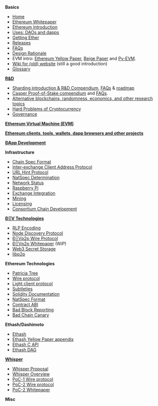 **Basics**
- [Home](https://github.com/ethereum/wiki/wiki/)
- [Ethereum Whitepaper](https://github.com/ethereum/wiki/wiki/White-Paper)
- [Ethereum Introduction](https://github.com/ethereum/wiki/wiki/Ethereum-introduction)
- [Uses: DAOs and dapps](https://github.com/ethereum/wiki/wiki/Decentralized-apps-(dapps))
- [Getting Ether](https://github.com/ethereum/wiki/wiki/Getting-Ether)
- [Releases](https://github.com/ethereum/wiki/wiki/Releases)
- [FAQs](https://github.com/ethereum/wiki/wiki/FAQs)
- [Design Rationale](https://github.com/ethereum/wiki/wiki/Design-Rationale)
- EVM intro: [Ethereum Yellow Paper](https://ethereum.github.io/yellowpaper/paper.pdf), [Beige Paper](https://github.com/chronaeon/beigepaper) and [Py-EVM](https://github.com/ethereum/py-evm).
- [Wiki for (old) website](https://github.com/ethereum/ethereum.org/wiki) (still a good introduction)
- [Glossary](https://github.com/ethereum/wiki/wiki/Glossary)

**[R&D](https://github.com/ethereum/wiki/wiki/R&D)**

- [Sharding introduction & R&D Compendium](https://github.com/ethereum/wiki/wiki/Sharding-introduction-R&D-compendium), [FAQs](https://github.com/ethereum/wiki/wiki/Sharding-FAQs) & [roadmap](https://github.com/ethereum/wiki/wiki/Sharding-roadmap)
- [Casper Proof-of-Stake compendium](https://github.com/ethereum/wiki/wiki/Casper-Proof-of-Stake-compendium) and [FAQs](https://github.com/ethereum/wiki/wiki/Proof-of-Stake-FAQs).
- [Alternative blockchains, randomness, economics, and other research topics](https://github.com/ethereum/wiki/wiki/Alternative-blockchains,-randomness,-economics,-and-other-research-topics)
- [Hard Problems of Cryptocurrency](https://github.com/ethereum/wiki/wiki/Problems)
- [Governance](https://github.com/ethereum/wiki/wiki/Governance-compendium)

**[Ethereum Virtual Machine (EVM)](https://github.com/ethereum/wiki/wiki/Ethereum-Virtual-Machine-(EVM)-Awesome-List)**

**[Ethereum clients, tools, wallets, dapp browsers and other projects](https://github.com/ethereum/wiki/wiki/Clients,-tools,-dapp-browsers,-wallets-and-other-projects)**

**[ÐApp Development](https://github.com/ethereum/wiki/wiki/%C3%90App-Development)**

**Infrastructure**
- [Chain Spec Format](https://github.com/ethereum/wiki/wiki/Ethereum-Chain-Spec-Format)
- [Inter-exchange Client Address Protocol](https://github.com/ethereum/wiki/wiki/ICAP:-Inter-exchange-Client-Address-Protocol)
- [URL Hint Protocol](https://github.com/ethereum/wiki/wiki/URL-Hint-Protocol)
- [NatSpec Determination](https://github.com/ethereum/wiki/wiki/NatSpec-Determination)
- [Network Status](https://github.com/ethereum/wiki/wiki/Network-Status)
- [Raspberry Pi](https://github.com/ethereum/wiki/wiki/Raspberry-Pi-instructions)
- [Exchange Integration](https://github.com/ethereum/wiki/wiki/Exchange-Integration)
- [Mining](https://github.com/ethereum/wiki/wiki/Mining)
- [Licensing](https://github.com/ethereum/wiki/wiki/Licensing)
- [Consortium Chain Development](https://github.com/ethereum/wiki/wiki/Consortium-Chain-Development)


**[ÐΞV Technologies](https://github.com/ethereum/wiki/wiki/%C3%90%CE%9EV-Technologies)**
- [RLP Encoding](https://github.com/ethereum/wiki/wiki/RLP)
- [Node Discovery Protocol](https://github.com/ethereum/wiki/wiki/Node-discovery-protocol)
- [ÐΞVp2p Wire Protocol](https://github.com/ethereum/wiki/wiki/%C3%90%CE%9EVp2p-Wire-Protocol)
- [ÐΞVp2p Whitepaper](https://github.com/ethereum/wiki/wiki/libp2p-Whitepaper) (WiP)
- [Web3 Secret Storage](https://github.com/ethereum/wiki/wiki/Web3-Secret-Storage-Definition)
- [libp2p](https://libp2p.io/)

**Ethereum Technologies**
- [Patricia Tree](https://github.com/ethereum/wiki/wiki/Patricia-Tree)
- [Wire protocol](https://github.com/ethereum/wiki/wiki/Ethereum-Wire-Protocol)
- [Light client protocol](https://github.com/ethereum/wiki/wiki/Light-client-protocol)
- [Subtleties](https://github.com/ethereum/wiki/wiki/Subtleties)
- [Solidity Documentation](https://solidity.readthedocs.io/en/latest/)
- [NatSpec Format](https://github.com/ethereum/wiki/wiki/Ethereum-Natural-Specification-Format)
- [Contract ABI](https://github.com/ethereum/wiki/wiki/Ethereum-Contract-ABI)
- [Bad Block Reporting](http://github.com/ethereum/wiki/wiki/Bad-Block-Reporting)
- [Bad Chain Canary](http://github.com/ethereum/wiki/wiki/Bad-Chain-Canary)

**Ethash/Dashimoto**
- [Ethash](https://github.com/ethereum/wiki/wiki/Ethash)
- [Ethash Yellow Paper appendix](https://ethereum.github.io/yellowpaper/paper.pdf#appendix.J)
- [Ethash C API](https://github.com/ethereum/wiki/wiki/Ethash-C-API)
- [Ethash DAG](https://github.com/ethereum/wiki/wiki/Ethash-DAG)

**[Whisper](https://github.com/ethereum/wiki/wiki/Whisper-pages)**
- [Whisper Proposal](https://github.com/ethereum/wiki/wiki/Whisper)
- [Whisper Overview](https://github.com/ethereum/wiki/wiki/Whisper-Overview)
- [PoC-1 Wire protocol](https://github.com/ethereum/wiki/wiki/Whisper-Wire-Protocol)
- [PoC-2 Wire protocol](https://github.com/ethereum/wiki/wiki/Whisper-PoC-2-Wire-Protocol)
- [PoC-2 Whitepaper](https://github.com/ethereum/wiki/wiki/Whisper-PoC-2-Protocol-Spec)

**Misc**
